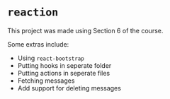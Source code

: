 # `reaction`

This project was made using Section 6 of the course.

Some extras include:

- Using `react-bootstrap`
- Putting hooks in seperate folder
- Putting actions in seperate files
- Fetching messages
- Add support for deleting messages
